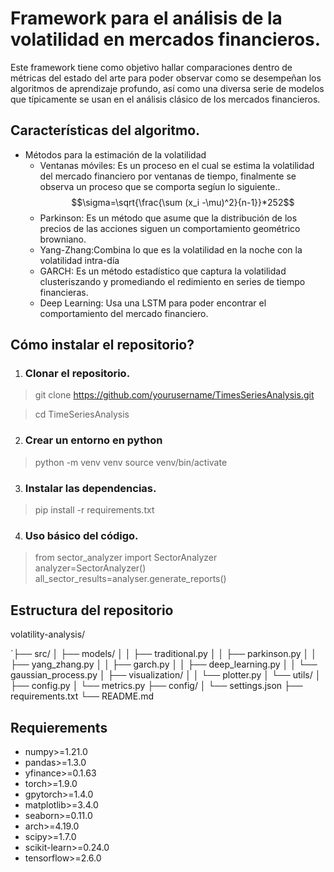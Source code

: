 # Framework para el análisis de la volatilidad en mercados financieros.

Este framework tiene como objetivo hallar comparaciones dentro de métricas del estado 
del arte para poder observar como se desempeñan los algoritmos de aprendizaje
profundo, así como una diversa serie de modelos
que típicamente se usan en el análisis clásico de los mercados financieros.

## Características del algoritmo.

* Métodos para la estimación de la volatilidad
  * Ventanas móviles: Es un proceso en el cual se estima la volatilidad del mercado financiero por ventanas de tiempo, finalmente se observa un proceso que se comporta segíun lo siguiente..
  $$\sigma=\sqrt{\frac{\sum (x_i -\mu)^2}{n-1}}*252$$
  * Parkinson: Es un método que asume que la distribución de los precios de las acciones siguen un comportamiento geométrico browniano.
  * Yang-Zhang:Combina lo que es la volatilidad en la noche con la volatilidad intra-día
  * GARCH: Es un método estadístico que captura la volatilidad clusteriszando y promediando el redimiento en series de tiempo financieras.
  * Deep Learning: Usa una LSTM para poder encontrar el comportamiento del mercado financiero.
## Cómo instalar el repositorio?
1. ### **Clonar el repositorio.**
> git clone https://github.com/yourusername/TimesSeriesAnalysis.git

> cd TimeSeriesAnalysis
2. ### **Crear un entorno en python** 
> python -m venv venv 
> source venv/bin/activate 
3. ### **Instalar las dependencias.**
> pip install -r requirements.txt 
4. ### **Uso básico del código.**
> from sector_analyzer import SectorAnalyzer
> analyzer=SectorAnalyzer()
> all_sector_results=analyser.generate_reports()
## Estructura del repositorio
volatility-analysis/

`├── src/
│   ├── models/
│   │   ├── traditional.py
│   │   ├── parkinson.py
│   │   ├── yang_zhang.py
│   │   ├── garch.py
│   │   ├── deep_learning.py
│   │   └── gaussian_process.py
│   ├── visualization/
│   │   └── plotter.py
│   └── utils/
│       ├── config.py
│       └── metrics.py
├── config/
│   └── settings.json
├── requirements.txt
└── README.md

## Requierements
* numpy>=1.21.0
* pandas>=1.3.0
* yfinance>=0.1.63
* torch>=1.9.0
* gpytorch>=1.4.0
* matplotlib>=3.4.0
* seaborn>=0.11.0
* arch>=4.19.0
* scipy>=1.7.0
* scikit-learn>=0.24.0
* tensorflow>=2.6.0
